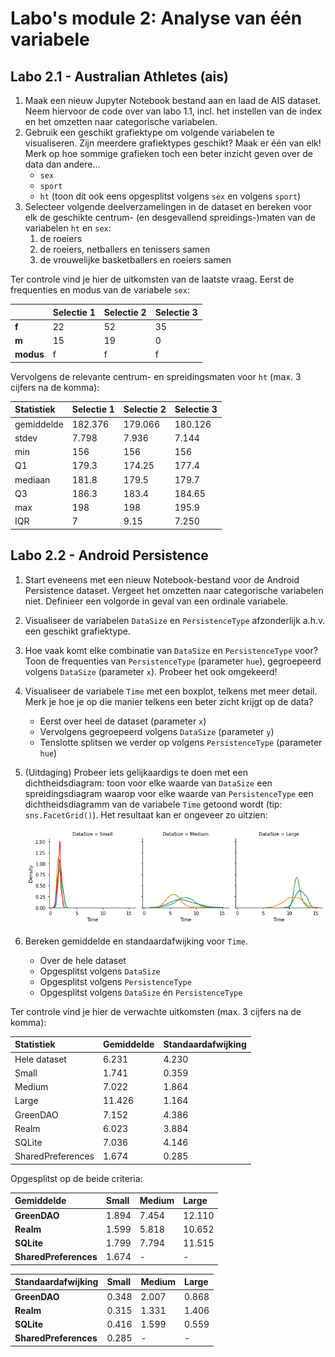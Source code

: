 # Labo's module 2: Analyse van één variabele

## Labo 2.1 - Australian Athletes (ais)

1. Maak een nieuw Jupyter Notebook bestand aan en laad de AIS dataset. Neem hiervoor de code over van labo 1.1, incl. het instellen van de index en het omzetten naar categorische variabelen.
2. Gebruik een geschikt grafiektype om volgende variabelen te visualiseren. Zijn meerdere grafiektypes geschikt? Maak er één van elk! Merk op hoe sommige grafieken toch een beter inzicht geven over de data dan andere...
   - `sex`
   - `sport`
   - `ht` (toon dit ook eens opgesplitst volgens `sex` en volgens `sport`)
3. Selecteer volgende deelverzamelingen in de dataset en bereken voor elk de geschikte centrum- (en desgevallend spreidings-)maten van de variabelen `ht` en `sex`:
   1. de roeiers
   2. de roeiers, netballers en tenissers samen
   3. de vrouwelijke basketballers en roeiers samen

Ter controle vind je hier de uitkomsten van de laatste vraag. Eerst de frequenties en modus van de variabele `sex`:

|           | Selectie 1 | Selectie 2 | Selectie 3 |
| :-------- | :--------- | :--------- | :--------- |
| **f**     | 22         | 52         | 35         |
| **m**     | 15         | 19         | 0          |
| **modus** | f          | f          | f          |

Vervolgens de relevante centrum- en spreidingsmaten voor `ht` (max. 3 cijfers na de komma):

| Statistiek | Selectie 1 | Selectie 2 | Selectie 3 |
| :--------- | :--------- | :--------- | :--------- |
| gemiddelde | 182.376    | 179.066    | 180.126    |
| stdev      | 7.798      | 7.936      | 7.144      |
| min        | 156        | 156        | 156        |
| Q1         | 179.3      | 174.25     | 177.4      |
| mediaan    | 181.8      | 179.5      | 179.7      |
| Q3         | 186.3      | 183.4      | 184.65     |
| max        | 198        | 198        | 195.9      |
| IQR        | 7          | 9.15       | 7.250      |

## Labo 2.2 - Android Persistence

1. Start eveneens met een nieuw Notebook-bestand voor de Android Persistence dataset. Vergeet het omzetten naar categorische variabelen niet. Definieer een volgorde in geval van een ordinale variabele.
2. Visualiseer de variabelen `DataSize` en `PersistenceType` afzonderlijk a.h.v. een geschikt grafiektype.
3. Hoe vaak komt elke combinatie van `DataSize` en `PersistenceType` voor? Toon de frequenties van `PersistenceType` (parameter `hue`), gegroepeerd volgens `DataSize` (parameter `x`). Probeer het ook omgekeerd!
4. Visualiseer de variabele `Time` met een boxplot, telkens met meer detail. Merk je hoe je op die manier telkens een beter zicht krijgt op de data?
    - Eerst over heel de dataset (parameter `x`)
    - Vervolgens gegroepeerd volgens `DataSize` (parameter `y`)
    - Tenslotte splitsen we verder op volgens `PersistenceType` (parameter `hue`)
5. (Uitdaging) Probeer iets gelijkaardigs te doen met een dichtheidsdiagram: toon voor elke waarde van `DataSize` een spreidingsdiagram waarop voor elke waarde van `PersistenceType` een dichtheidsdiagramm van de variabele `Time` getoond wordt (tip: `sns.FacetGrid()`). Het resultaat kan er ongeveer zo uitzien:

    ![Dichtheidsdiagrammen voor elke `DataSize`, met een vergelijking van de performatie van de verschillende `PersistenceTypes`](img/persistence-density.png)

6. Bereken gemiddelde en standaardafwijking voor `Time`.

    - Over de hele dataset
    - Opgesplitst volgens `DataSize`
    - Opgesplitst volgens `PersistenceType`
    - Opgesplitst volgens `DataSize` én `PersistenceType`

Ter controle vind je hier de verwachte uitkomsten (max. 3 cijfers na de komma):

| Statistiek        | Gemiddelde | Standaardafwijking |
| :---------------- | :--------- | :----------------- |
| Hele dataset      | 6.231      | 4.230              |
| Small             | 1.741      | 0.359              |
| Medium            | 7.022      | 1.864              |
| Large             | 11.426     | 1.164              |
| GreenDAO          | 7.152      | 4.386              |
| Realm             | 6.023      | 3.884              |
| SQLite            | 7.036      | 4.146              |
| SharedPreferences | 1.674      | 0.285              |

Opgesplitst op de beide criteria:

| Gemiddelde            | Small | Medium | Large  |
| :-------------------- | :---- | :----- | :----- |
| **GreenDAO**          | 1.894 | 7.454  | 12.110 |
| **Realm**             | 1.599 | 5.818  | 10.652 |
| **SQLite**            | 1.799 | 7.794  | 11.515 |
| **SharedPreferences** | 1.674 | -      | -      |

| Standaardafwijking    | Small | Medium | Large |
| :-------------------- | :---- | :----- | :---- |
| **GreenDAO**          | 0.348 | 2.007  | 0.868 |
| **Realm**             | 0.315 | 1.331  | 1.406 |
| **SQLite**            | 0.416 | 1.599  | 0.559 |
| **SharedPreferences** | 0.285 | -      | -     |
